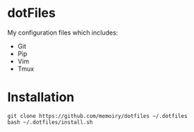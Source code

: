 # dotFiles
My configuration files which includes:

- Git
- Pip
- Vim
- Tmux



# Installation

```shell
git clone https://github.com/memoiry/dotfiles ~/.dotfiles
bash ~/.dotfiles/install.sh
```
